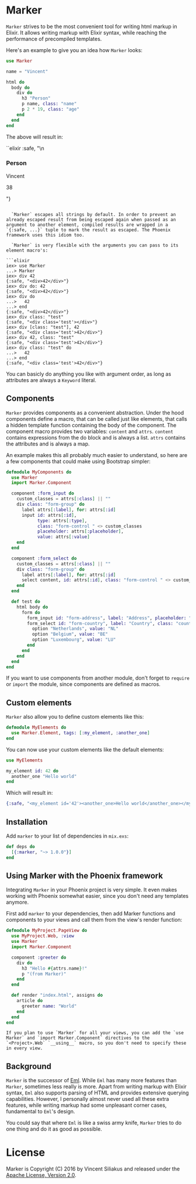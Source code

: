 # Marker

  `Marker` strives to be the most convenient tool for writing html markup in Elixir. It allows writing markup with Elixir syntax, while reaching the performance of precompiled templates.

  Here's an example to give you an idea how `Marker` looks:

```elixir
use Marker

name = "Vincent"

html do
  body do
    div do
      h3 "Person"
      p name, class: "name"
      p 2 * 19, class: "age"
    end
  end
end
```

  The above will result in:

``elixir
:safe,
"<!doctype html>\n<html><body><div><h3>Person</h3><p class='name'>Vincent</p><p class='age'>38</p></div></body></html>"}
```

  `Marker` escapes all strings by default. In order to prevent an already escaped result from being escaped again when passed as an argument to another element, compiled results are wrapped in a `{:safe, ...}` tuple to mark the result as escaped. The Phoenix framework uses this idiom too.

  `Marker` is very flexible with the arguments you can pass to its element macro's:

```elixir
iex> use Marker
...> Marker
iex> div 42
{:safe, "<div>42</div>"}
iex> div do: 42
{:safe, "<div>42</div>"}
iex> div do
...>   42
...> end
{:safe, "<div>42</div>"}
iex> div class: "test"
{:safe, "<div class='test'></div>"}
iex> div [class: "test"], 42
{:safe, "<div class='test'>42</div>"}
iex> div 42, class: "test"
{:safe, "<div class='test'>42</div>"}
iex> div class: "test" do
...>   42
...> end
{:safe, "<div class='test'>42</div>"}

```

  You can basicly do anything you like with argument order, as long as attributes are always a `Keyword` literal.

## Components

  `Marker` provides components as a convenient abstraction. Under the hood components define a macro, that can be called just like elements, that calls a hidden template function containing the body of the component. The component macro provides two variables: `content` and `attrs`. `content` contains expressions from the do block and is always a list. `attrs` contains the attributes and is always a map.

  An example makes this all probably much easier to understand, so here are a few components that could make using Bootstrap simpler:

```elixir
defmodule MyComponents do
  use Marker
  import Marker.Component

  component :form_input do
    custom_classes = attrs[:class] || ""
    div class: "form-group" do
      label attrs[:label], for: attrs[:id]
      input id: attrs[:id],
            type: attrs[:type],
            class: "form-control " <> custom_classes
            placeholder: attrs[:placeholder],
            value: attrs[:value]
    end
  end

  component :form_select do
    custom_classes = attrs[:class] || ""
    div class: "form-group" do
      label attrs[:label], for: attrs[:id]
      select content, id: attrs[:id], class: "form-control " <> custom_classes
    end
  end

  def test do
    html body do
      form do
        form_input id: "form-address", label: "Address", placeholder: "Fill in address"
        form_select id: "form-country", label: "Country", class: "country-select" do
          option "Netherlands", value: "NL"
          option "Belgium", value: "BE"
          option "Luxembourg", value: "LU"
        end
      end
    end
  end
end
```

  If you want to use components from another module, don't forget to `require` or `import` the module, since components are defined as macros.


## Custom elements

  `Marker` also allow you to define custom elements like this:

```elixir
defmodule MyElements do
  use Marker.Element, tags: [:my_element, :another_one]
end
```

  You can now use your custom elements like the default elements:

```elixir
use MyElements

my_element id: 42 do
  another_one "Hello world"
end
```

  Which will result in:

```elixir
{:safe, "<my_element id='42'><another_one>Hello world</another_one></my_element>"}
```

## Installation

  Add `marker` to your list of dependencies in `mix.exs`:

```elixir
def deps do
  [{:marker, "~> 1.0.0"}]
end
```

## Using Marker with the Phoenix framework

  Integrating `Marker` in your Phoenix project is very simple. It even makes working with Phoenix somewhat easier, since you don't need any templates anymore.

  First add `marker` to your dependencies, then add Marker functions and components to your views and call them from the view's render function:

```elixir
defmodule MyProject.PageView do
  use MyProject.Web, :view
  use Marker
  import Marker.Component

  component :greeter do
    div do
      h3 "Hello #{attrs.name}!"
      p "(from Marker)"
    end
  end

  def render "index.html", assigns do
    article do
      greeter name: "World"
    end
  end
end
```

    If you plan to use `Marker` for all your views, you can add the `use Marker` and `import Marker.Component` directives to the `<Project>.Web` `__using__` macro, so you don't need to specify these in every view.

## Background

  `Marker` is the successor of [Eml](https://github.com/zambal/eml). While `Eml` has many more features than `Marker`, sometimes less really is more. Apart from writing markup with Elixir syntax, `Eml` also supports parsing of HTML and provides extensive querying capabilities. However, I personally almost never used all these extra features, while writing markup had some unpleasant corner cases, fundamental to `Eml`'s design.

  You could say that where `Eml` is like a swiss army knife, `Marker` tries to do one thing and do it as good as possible.

# License

  Marker is Copyright (C) 2016 by Vincent Siliakus and released under the [Apache License, Version 2.0](https://www.apache.org/licenses/LICENSE-2.0.html).
